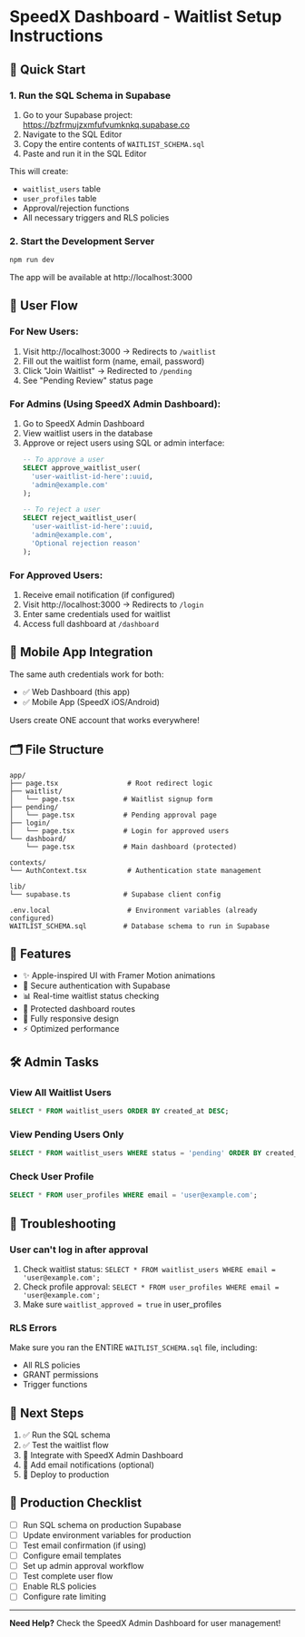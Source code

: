 # SpeedX Dashboard - Waitlist Setup Instructions

## 🚀 Quick Start

### 1. Run the SQL Schema in Supabase

1. Go to your Supabase project: https://bzfrmujzxmfufvumknkq.supabase.co
2. Navigate to the SQL Editor
3. Copy the entire contents of `WAITLIST_SCHEMA.sql`
4. Paste and run it in the SQL Editor

This will create:
- `waitlist_users` table
- `user_profiles` table
- Approval/rejection functions
- All necessary triggers and RLS policies

### 2. Start the Development Server

```bash
npm run dev
```

The app will be available at http://localhost:3000

## 🔄 User Flow

### For New Users:
1. Visit http://localhost:3000 → Redirects to `/waitlist`
2. Fill out the waitlist form (name, email, password)
3. Click "Join Waitlist" → Redirected to `/pending`
4. See "Pending Review" status page

### For Admins (Using SpeedX Admin Dashboard):
1. Go to SpeedX Admin Dashboard
2. View waitlist users in the database
3. Approve or reject users using SQL or admin interface:
   ```sql
   -- To approve a user
   SELECT approve_waitlist_user(
     'user-waitlist-id-here'::uuid,
     'admin@example.com'
   );
   
   -- To reject a user
   SELECT reject_waitlist_user(
     'user-waitlist-id-here'::uuid,
     'admin@example.com',
     'Optional rejection reason'
   );
   ```

### For Approved Users:
1. Receive email notification (if configured)
2. Visit http://localhost:3000 → Redirects to `/login`
3. Enter same credentials used for waitlist
4. Access full dashboard at `/dashboard`

## 📱 Mobile App Integration

The same auth credentials work for both:
- ✅ Web Dashboard (this app)
- ✅ Mobile App (SpeedX iOS/Android)

Users create ONE account that works everywhere!

## 🗂️ File Structure

```
app/
├── page.tsx                 # Root redirect logic
├── waitlist/
│   └── page.tsx            # Waitlist signup form
├── pending/
│   └── page.tsx            # Pending approval page
├── login/
│   └── page.tsx            # Login for approved users
└── dashboard/
    └── page.tsx            # Main dashboard (protected)

contexts/
└── AuthContext.tsx          # Authentication state management

lib/
└── supabase.ts             # Supabase client config

.env.local                   # Environment variables (already configured)
WAITLIST_SCHEMA.sql         # Database schema to run in Supabase
```

## 🎨 Features

- ✨ Apple-inspired UI with Framer Motion animations
- 🔐 Secure authentication with Supabase
- 📊 Real-time waitlist status checking
- 🎯 Protected dashboard routes
- 📱 Fully responsive design
- ⚡ Optimized performance

## 🛠️ Admin Tasks

### View All Waitlist Users
```sql
SELECT * FROM waitlist_users ORDER BY created_at DESC;
```

### View Pending Users Only
```sql
SELECT * FROM waitlist_users WHERE status = 'pending' ORDER BY created_at DESC;
```

### Check User Profile
```sql
SELECT * FROM user_profiles WHERE email = 'user@example.com';
```

## 🔧 Troubleshooting

### User can't log in after approval
1. Check waitlist status: `SELECT * FROM waitlist_users WHERE email = 'user@example.com';`
2. Check profile approval: `SELECT * FROM user_profiles WHERE email = 'user@example.com';`
3. Make sure `waitlist_approved = true` in user_profiles

### RLS Errors
Make sure you ran the ENTIRE `WAITLIST_SCHEMA.sql` file, including:
- All RLS policies
- GRANT permissions
- Trigger functions

## 📧 Next Steps

1. ✅ Run the SQL schema
2. ✅ Test the waitlist flow
3. 🔄 Integrate with SpeedX Admin Dashboard
4. 📧 Add email notifications (optional)
5. 🚀 Deploy to production

## 🎯 Production Checklist

- [ ] Run SQL schema on production Supabase
- [ ] Update environment variables for production
- [ ] Test email confirmation (if using)
- [ ] Configure email templates
- [ ] Set up admin approval workflow
- [ ] Test complete user flow
- [ ] Enable RLS policies
- [ ] Configure rate limiting

---

**Need Help?** Check the SpeedX Admin Dashboard for user management!
